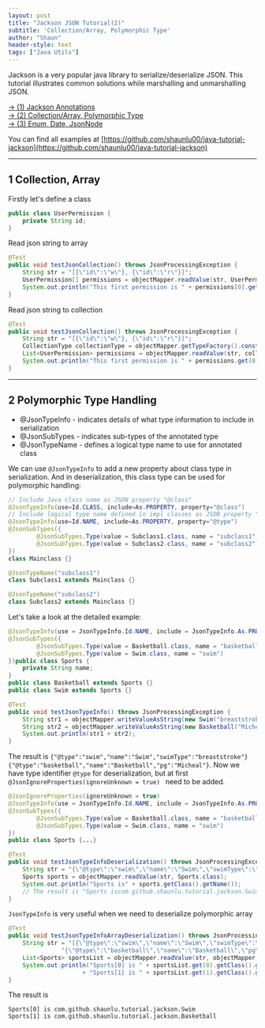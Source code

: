 ```yaml
---
layout: post
title: "Jackson JSON Tutorial(2)"
subtitle: 'Collection/Array, Polymorphic Type'
author: "Shaun"
header-style: text
tags: ["Java Utils"]
---
```


Jackson is a very popular java library to serialize/deserialize JSON. 
This tutorial illustrates common solutions while marshalling and unmarshalling JSON.

[-> (1) Jackson Annotations](http://shaunlu.com/2019/09/26/Jackson-JSON(1)/)  
[-> (2) Collection/Array, Polymorphic Type](http://shaunlu.com/2019/10/12/Jackson-JSON(2)/)  
[-> (3) Enum, Date, JsonNode](http://shaunlu.com/2019/10/25/Jackson-JSON(3)/)  

You can find all examples at [https://github.com/shaunlu00/java-tutorial-jackson](https://github.com/shaunlu00/java-tutorial-jackson)

---
## 1 Collection, Array
Firstly let's define a class
```java
public class UserPermission {
    private String id;
}
```
Read json string to array
```java
@Test
public void testJsonCollection() throws JsonProcessingException {
    String str = "[{\"id\":\"w\"}, {\"id\":\"r\"}]";
    UserPermission[] permissions = objectMapper.readValue(str, UserPermission[].class);
    System.out.println("This first permission is " + permissions[0].getId());
}
```
Read json string to collection
```java
@Test
public void testJsonCollection() throws JsonProcessingException {
    String str = "[{\"id\":\"w\"}, {\"id\":\"r\"}]";
    CollectionType collectionType = objectMapper.getTypeFactory().constructCollectionType(List.class, UserPermission.class);
    List<UserPermission> permissions = objectMapper.readValue(str, collectionType);
    System.out.println("This first permission is " + permissions.get(0).getId());
}
```

---
## 2 Polymorphic Type Handling
- @JsonTypeInfo - indicates details of what type information to include in serialization
- @JsonSubTypes - indicates sub-types of the annotated type
- @JsonTypeName - defines a logical type name to use for annotated class

We can use `@JsonTypeInfo` to add a new property about class type in serialization. And in deserialization, 
this class type can be used for polymorphic handling:  
```java
// Include Java class name as JSON property "@class"
@JsonTypeInfo(use=Id.CLASS, include=As.PROPERTY, property="@class")
// Include logical type name defined in impl classes as JSON property "@type"  
@JsonTypeInfo(use=Id.NAME, include=As.PROPERTY, property="@type")
@JsonSubTypes({
        @JsonSubTypes.Type(value = Subclass1.class, name = "subclass1"),
        @JsonSubTypes.Type(value = Subclass2.class, name = "subclass2")
})
class Mainclass {}

@JsonTypeName("subclass1")
class Subclass1 extends Mainclass {}

@JsonTypeName("subclass2")
class Subclass2 extends Mainclass {}
```


Let's take a look at the detailed example:
```java
@JsonTypeInfo(use = JsonTypeInfo.Id.NAME, include = JsonTypeInfo.As.PROPERTY, property = "@type", visible = true)
@JsonSubTypes({
        @JsonSubTypes.Type(value = Basketball.class, name = "basketball"),
        @JsonSubTypes.Type(value = Swim.class, name = "swim")
})public class Sports {
    private String name;
}
public class Basketball extends Sports {}
public class Swim extends Sports {}

@Test
public void testJsonTypeInfo() throws JsonProcessingException {
    String str1 = objectMapper.writeValueAsString(new Swim("breaststroke"));
    String str2 = objectMapper.writeValueAsString(new Basketball("Micheal"));
    System.out.println(str1 + str2);
}
```
The result is 
`{"@type":"swim","name":"Swim","swimType":"breaststroke"}`
`{"@type":"basketball","name":"Basketball","pg":"Micheal"}`. 
Now we have type identifier `@type` for  deserialization, but at first `@JsonIgnoreProperties(ignoreUnknown = true)
` need to be added.
```java
@JsonIgnoreProperties(ignoreUnknown = true)
@JsonTypeInfo(use = JsonTypeInfo.Id.NAME, include = JsonTypeInfo.As.PROPERTY, property = "@type", visible = true)
@JsonSubTypes({
        @JsonSubTypes.Type(value = Basketball.class, name = "basketball"),
        @JsonSubTypes.Type(value = Swim.class, name = "swim")
})
public class Sports {...}

@Test
public void testJsonTypeInfoDeserialization() throws JsonProcessingException {
    String str = "{\"@type\":\"swim\",\"name\":\"Swim\",\"swimType\":\"breaststroke\"}";
    Sports sports = objectMapper.readValue(str, Sports.class);
    System.out.println("Sports is" + sports.getClass().getName());
    // The result is "Sports iscom.github.shaunlu.tutorial.jackson.Swim"
}
```
`JsonTypeInfo` is very useful when we need to deserialize polymorphic array
```java
@Test
public void testJsonTypeInfoArrayDeserialization() throws JsonProcessingException {
    String str = "[{\"@type\":\"swim\",\"name\":\"Swim\",\"swimType\":\"breaststroke\"}, " +
               "{\"@type\":\"basketball\",\"name\":\"Basketball\",\"pg\":\"Micheal\"}]";
    List<Sports> sportsList = objectMapper.readValue(str, objectMapper.getTypeFactory().constructCollectionType(List.class, Sports.class));
    System.out.println("Sports[0] is " + sportsList.get(0).getClass().getName() + "\n"
                     + "Sports[1] is " + sportsList.get(1).getClass().getName());
}
```
The result is
```
Sports[0] is com.github.shaunlu.tutorial.jackson.Swim
Sports[1] is com.github.shaunlu.tutorial.jackson.Basketball
```